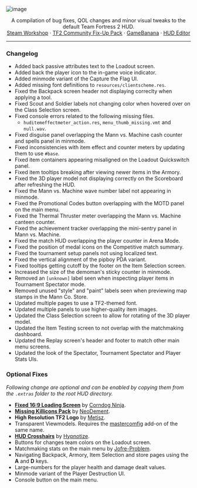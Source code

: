 ![image](https://user-images.githubusercontent.com/6818236/135372003-c609a9af-6765-4a3d-9964-d6875868c4f3.png)
<p align="center">
  <p align="center">
    A compilation of bug fixes, QOL changes and minor visual tweaks to the default Team Fortress 2 HUD.
    <br />
    <a href="https://steamcommunity.com/workshop/filedetails/?id=2153598398">Steam Workshop</a> · <a href="https://steamcommunity.com/workshop/filedetails/?id=2156577890">TF2 Community Fix-Up Pack</a> · <a href="https://gamebanana.com/mods/26450">GameBanana</a> · <a href="https://github.com/CriticalFlaw/TF2HUD.Editor/releases/latest">HUD Editor</a>
  </p>
</p>

---

### Changelog
- Added back passive attributes text to the Loadout screen.
- Added back the player icon to the in-game voice indicator.
- Added minmode variant of the Capture the Flag UI.
- Added missing font definitions to `resources/clientscheme.res`.
- Fixed the Backpack screen header not displaying correclty when applying a tool.
- Fixed Scout and Soldier labels not changing color when hovered over on the Class Selection screen.
- Fixed console errors related to the following missing files.
   - `huditemeffectmeter_action.res`, `menu_thumb_missing.vmt` and `null.wav`.
- Fixed disguise panel overlapping the Mann vs. Machine cash counter and spells panel in minmode.
- Fixed inconsistencies with item effect and counter meters by updating them to use `#base`.
- Fixed item containers appearing misaligned on the Loadout Quickswitch panel.
- Fixed item tooltips breaking after viewing newer items in the Armory.
- Fixed the 3D player model not displaying correctly on the Scoreboard after refreshing the HUD.
- Fixed the Mann vs. Machine wave number label not appearing in minmode.
- Fixed the Promotional Codes button overlapping with the MOTD panel on the main menu.
- Fixed the Thermal Thruster meter overlapping the Mann vs. Machine canteen counter.
- Fixed the achievement tracker overlapping the mini-sentry panel in Mann vs. Machine.
- Fixed the match HUD overlapping the player counter in Arena Mode.
- Fixed the position of medal icons on the Competitive match summary.
- Fixed the tournament setup panels not using localized text.
- Fixed the vertical alignment of the pipboy PDA variant.
- Fixed tooltips getting cutoff by the footer on the Item Selection screen.
- Increased the size of the demoman's sticky counter in minmode.
- Removed an `[unknown]` label seen when inspecting player items in Tournament Spectator mode.
- Removed unused "style" and "paint" labels seen when previewing map stamps in the Mann Co. Store.
- Updated multiple pages to use a TF2-themed font.
- Updated multiple panels to use higher-quality item images.
- Updated the Class Selection screen to allow for rotating of the 3D player model.
- Updated the Item Testing screen to not overlap with the matchmaking dashboard.
- Updated the Replay screen's header and footer to match other main menu screens.
- Updated the look of the Spectator, Tournament Spectator and Player Stats UIs.

### Optional Fixes
*Following change are optional and can be enabled by copying them from the `.extras` folder to the root HUD directory.*
- **[Fixed 16:9 Loading Screen](https://gamebanana.com/mods/397571)** by [Corndog Ninja](https://gamebanana.com/members/890406).
- **[Missing Killicons Pack](https://steamcommunity.com/sharedfiles/filedetails/?id=2156604959)** by [NeoDement](https://github.com/NeoDement).
- **High Resolution TF2 Logo** by [Metisz](https://github.com/Metisz).
- Transparent Viewmodels. Requires the [mastercomfig](https://mastercomfig.com/app/) add-on of the same name.
- **[HUD Crosshairs](https://github.com/Hypnootize/TF2-HUD-Crosshairs)** by [Hypnotize](https://github.com/Hypnootize).
- Buttons for changes team colors on the Loadout screen.
- Matchmaking stats on the main menu by [Jofre-Problem](https://github.com/Jofre-Problem).
- Navigating Backpack, Armory, Item Selection and store pages using the **A** and **D** keys.
- Large-numbers for the player health and damage dealt values.
- Minmode variant of the Player Destruction UI.
- Console button on the main menu.